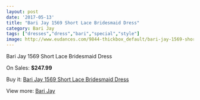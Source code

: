 ```yaml
---
layout: post
date: '2017-05-13'
title: "Bari Jay 1569 Short Lace Bridesmaid Dress"
category: Bari Jay
tags: ["dresses","dress","bari","special","style"]
image: http://www.eudances.com/9844-thickbox_default/bari-jay-1569-short-lace-bridesmaid-dress.jpg
---
```

Bari Jay 1569 Short Lace Bridesmaid Dress

On Sales: **$247.99**
<a href="https://www.eudances.com/en/bari-jay/3229-bari-jay-1569-short-lace-bridesmaid-dress.html"><amp-img layout="responsive" width="600" height="600" src="//www.eudances.com/9844-thickbox_default/bari-jay-1569-short-lace-bridesmaid-dress.jpg" alt="Bari Jay 1569 Short Lace Bridesmaid Dress 0" /></a>
<a href="https://www.eudances.com/en/bari-jay/3229-bari-jay-1569-short-lace-bridesmaid-dress.html"><amp-img layout="responsive" width="600" height="600" src="//www.eudances.com/9846-thickbox_default/bari-jay-1569-short-lace-bridesmaid-dress.jpg" alt="Bari Jay 1569 Short Lace Bridesmaid Dress 1" /></a>
<a href="https://www.eudances.com/en/bari-jay/3229-bari-jay-1569-short-lace-bridesmaid-dress.html"><amp-img layout="responsive" width="600" height="600" src="//www.eudances.com/9845-thickbox_default/bari-jay-1569-short-lace-bridesmaid-dress.jpg" alt="Bari Jay 1569 Short Lace Bridesmaid Dress 2" /></a>

Buy it: [Bari Jay 1569 Short Lace Bridesmaid Dress](https://www.eudances.com/en/bari-jay/3229-bari-jay-1569-short-lace-bridesmaid-dress.html "Bari Jay 1569 Short Lace Bridesmaid Dress")

View more: [Bari Jay](https://www.eudances.com/en/56-bari-jay "Bari Jay")